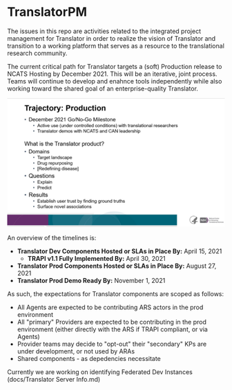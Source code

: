 # TranslatorPM

The issues in this repo are activities related to the integrated project management for Translator in order to realize the vision of Translator and transition to a working platform that serves as a resource to the translational research community.

The current critical path for Translator targets a (soft) Production release to NCATS Hosting by December 2021.  This will be an iterative, joint process.  Teams will continue to develop and enahnce tools independently while also working toward the shared goal of an enterprise-quality Translator.


![Translator Trajectory 2021 - Winter Relay February 3 - 7th](https://github.com/NCATSTranslator/TranslatorPM/blob/main/images/Translator%20Trajectory%202021.jpg)

An overview of the timelines is:
- **Translator Dev Components Hosted or SLAs in Place By:**  April 15, 2021
  - **TRAPI v1.1 Fully Implemented By:** April 30, 2021
- **Translator Prod Components Hosted or SLAs in Place By:**  August 27, 2021
- **Translator Prod Demo Ready By:** November 1, 2021

As such, the expectations for Translator components are scoped as follows:

- All Agents are expected to be contributing ARS actors in the prod environment
- All "primary" Providers are expected to be contributing in the prod environment (either directly with the ARS if TRAPI compliant, or via Agents)
- Provider teams may decide to "opt-out" their "secondary" KPs are under development, or not used by ARAs
- Shared components - as depedencies necessitate

Currently we are working on identifying Federated Dev Instances (docs/Translator Server Info.md)
